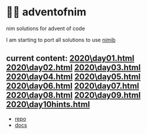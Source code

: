 # 🎄👑 adventofnim

nim solutions for advent of code

I am starting to port all solutions to use [nimib](https://github.com/pietroppeter/nimib)

current content:
[2020\day01.html](https://pietroppeter.github.io/adventofnim/2020\day01.html)
[2020\day02.html](https://pietroppeter.github.io/adventofnim/2020\day02.html)
[2020\day03.html](https://pietroppeter.github.io/adventofnim/2020\day03.html)
[2020\day04.html](https://pietroppeter.github.io/adventofnim/2020\day04.html)
[2020\day05.html](https://pietroppeter.github.io/adventofnim/2020\day05.html)
[2020\day06.html](https://pietroppeter.github.io/adventofnim/2020\day06.html)
[2020\day07.html](https://pietroppeter.github.io/adventofnim/2020\day07.html)
[2020\day08.html](https://pietroppeter.github.io/adventofnim/2020\day08.html)
[2020\day09.html](https://pietroppeter.github.io/adventofnim/2020\day09.html)
[2020\day10hints.html](https://pietroppeter.github.io/adventofnim/2020\day10hints.html)
---

* [repo](https://pietroppeter.github.io/adventofnim/)
* [docs](https://pietroppeter.github.io/adventofnim/)

